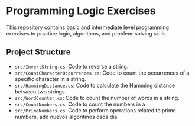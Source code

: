 # Programming Logic Exercises

This repository contains basic and intermediate level programming exercises to practice logic, algorithms, and problem-solving skills.

## Project Structure

- `src/InvertString.cs`: Code to reverse a string.
- `src/CountCharacterOccurrences.cs`: Code to count the occurrences of a specific character in a string.
- `src/HammingDistance.cs`: Code to calculate the Hamming distance between two strings.
- `src/WordCounter.cs`: Code to count the number of words in a string.
- `src/CountNumbers.cs`: Code to count the numbers in a
- `src/PrimeNumbers.cs`: Code to perform operations related to prime numbers.
add nuevos algoritmos cada dia